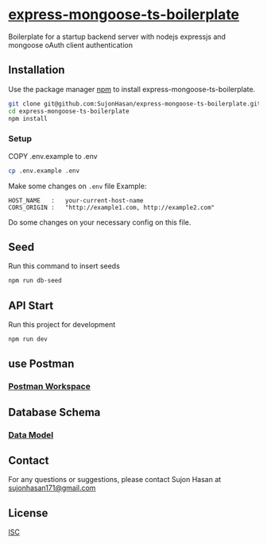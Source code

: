 # [express-mongoose-ts-boilerplate](https://github.com/SujonHasan/express-mongoose-ts-boilerplate)

Boilerplate for a startup backend server with nodejs expressjs and mongoose oAuth client authentication

## Installation

Use the package manager [npm](https://www.npmjs.com/) to install express-mongoose-ts-boilerplate.

```bash
git clone git@github.com:SujonHasan/express-mongoose-ts-boilerplate.git
cd express-mongoose-ts-boilerplate
npm install
```
### Setup

COPY .env.example to .env

```bash
cp .env.example .env
```
Make some changes on `.env` file Example: 

```dotenv
HOST_NAME   :   your-current-host-name
CORS_ORIGIN :   "http://example1.com, http://example2.com"
```
Do some changes on your necessary config on this file.

## Seed
Run this command to insert seeds

```bash
npm run db-seed
```
## API Start
Run this project for development

```bash
npm run dev
```

## use Postman
### [Postman Workspace](https://app.getpostman.com/join-team?invite_code=9fba183b943192afb568cf7f9a36b84e&target_code=04965d64946843ac5fdb85eea6898a5d)


## Database Schema
### [Data Model](https://app.eraser.io/workspace/bcfFglmLHrYrS5Fu2JDw?origin=share)

## Contact
For any questions or suggestions, please contact Sujon Hasan at [sujonhasan171@gmail.com](mailto:sujonhasan171@gmail.com)

## License
[ISC](https://choosealicense.com/licenses/isc/)

